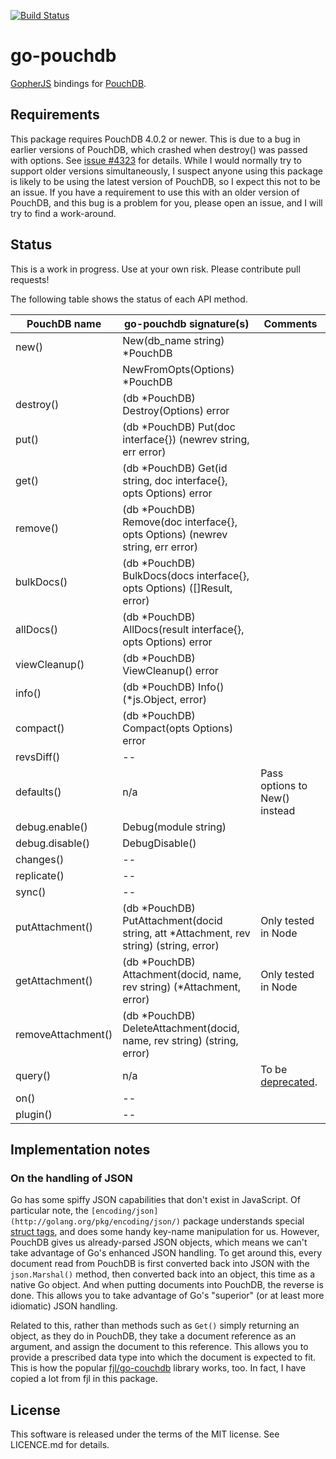 [![Build Status](https://travis-ci.org/flimzy/go-pouchdb.svg?branch=master)](https://travis-ci.org/flimzy/go-pouchdb)

# go-pouchdb

[GopherJS](http://www.gopherjs.org/) bindings for [PouchDB](http://pouchdb.com/).

## Requirements

This package requires PouchDB 4.0.2 or newer. This is due to a bug in earlier versions of PouchDB, which crashed when destroy() was passed with options. See [issue #4323](https://github.com/pouchdb/pouchdb/issues/4323) for details.  While I would normally try to support older versions simultaneously, I suspect anyone using this package is likely to be using the latest version of PouchDB, so I expect this not to be an issue.  If you have a requirement to use this with an older version of PouchDB, and this bug is a problem for you, please open an issue, and I will try to find a work-around.

## Status

This is a work in progress. Use at your own risk. Please contribute pull requests!

The following table shows the status of each API method.

| PouchDB name       | go-pouchdb signature(s)                                                                | Comments
|--------------------|----------------------------------------------------------------------------------------|-----------
| new()              | New(db_name string) *PouchDB                                                           |
|                    | NewFromOpts(Options) *PouchDB                                                          |
| destroy()          | (db *PouchDB) Destroy(Options) error                                                   |
| put()              | (db *PouchDB) Put(doc interface{}) (newrev string, err error)                          |
| get()              | (db *PouchDB) Get(id string, doc interface{}, opts Options) error                      |
| remove()           | (db *PouchDB) Remove(doc interface{}, opts Options) (newrev string, err error)         |
| bulkDocs()         | (db *PouchDB) BulkDocs(docs interface{}, opts Options) ([]Result, error)               |
| allDocs()          | (db *PouchDB) AllDocs(result interface{}, opts Options) error                          |
| viewCleanup()      | (db *PouchDB) ViewCleanup() error                                                      |
| info()             | (db *PouchDB) Info() (*js.Object, error)                                               |
| compact()          | (db *PouchDB) Compact(opts Options) error                                              |
| revsDiff()         | --                                                                                     |
| defaults()         | n/a                                                                                    | Pass options to New() instead
| debug.enable()     | Debug(module string)                                                                   |
| debug.disable()    | DebugDisable()                                                                         |
| changes()          | --                                                                                     |
| replicate()        | --                                                                                     |
| sync()             | --                                                                                     |
| putAttachment()    | (db *PouchDB) PutAttachment(docid string, att *Attachment, rev string) (string, error) | Only tested in Node
| getAttachment()    | (db *PouchDB) Attachment(docid, name, rev string) (*Attachment, error)                 | Only tested in Node
| removeAttachment() | (db *PouchDB) DeleteAttachment(docid, name, rev string) (string, error)                |
| query()            | n/a                                                                                    | To be [deprecated](http://pouchdb.com/api.html#query_database).
| on()               | --                                                                                     |
| plugin()           | --                                                                                     |

## Implementation notes

### On the handling of JSON

Go has some spiffy JSON capabilities that don't exist in JavaScript. Of particular note, the `[encoding/json](http://golang.org/pkg/encoding/json/)` package understands special [struct tags](http://stackoverflow.com/q/10858787/13860), and does some handy key-name manipulation for us. However, PouchDB gives us already-parsed JSON objects, which means we can't take advantage of Go's enhanced JSON handling.  To get around this, every document read from PouchDB is first converted back into JSON with the `json.Marshal()` method, then converted back into an object, this time as a native Go object. And when putting documents into PouchDB, the reverse is done. This allows you to take advantage of Go's "superior" (or at least more idiomatic) JSON handling.

Related to this, rather than methods such as `Get()` simply returning an object, as they do in PouchDB, they take a document reference as an argument, and assign the document to this reference. This allows you to provide a prescribed data type into which the document is expected to fit. This is how the popular [fjl/go-couchdb](https://github.com/fjl/go-couchdb) library works, too. In fact, I have copied a lot from fjl in this package.

## License

This software is released under the terms of the MIT license. See LICENCE.md for details.

